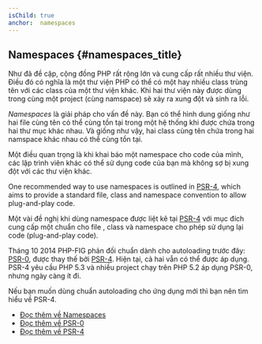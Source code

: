 ```yaml
---
isChild: true
anchor:  namespaces
---
```


## Namespaces {#namespaces_title}

Như đã đề cập, cộng đồng PHP rất rộng lớn và cung cấp rất nhiều thư viện. Điều đó có nghĩa là 
một thư viện PHP có thể có một hay nhiều class trùng tên với các class của một thư viện khác. 
Khi hai thư viện này được dùng trong cùng một project (cùng namspace) sẽ xảy ra xung đột và sinh ra lỗi.

_Namespaces_ là giải pháp cho vấn đề này. Bạn có thể hình dung giống như hai file cùng tên có thể cùng 
tồn tại trong một hệ thống khi được chứa trong hai thư mục khác nhau. Và giống như vậy, hai class cùng tên 
chứa trong hai namspace khác nhau có thể cùng tồn tại.

Một điều quan trọng là khi khai báo một namespace cho code của mình, các lập trình viên khác có thể 
sử dụng code của bạn mà không sợ bị xung đột với các thư viện khác.

One recommended way to use namespaces is outlined in [PSR-4][psr4], 
which aims to provide a standard file, class and
namespace convention to allow plug-and-play code.

Một vài đề nghị khi dùng namespace được liệt kê tại [PSR-4][psr4] với mục đích cung cấp một chuẩn cho file 
, class và namespace cho phép sử dụng lại code (plug-and-play code).

Tháng 10 2014 PHP-FIG phản đối chuẩn dành cho autoloading trước đây: 
[PSR-0][psr0], được thay thế bởi
[PSR-4][psr4]. Hiện tại, cả hai vẫn có thể được áp dụng.
PSR-4 yêu cầu PHP 5.3 và nhiều project chạy trên PHP 5.2 áp dụng PSR-0, nhưng ngày càng ít đi. 

Nếu bạn muốn dùng chuẩn autoloading cho ứng dụng mới thì bạn nên tìm hiểu về PSR-4.

* [Đọc thêm về Namespaces][namespaces]
* [Đọc thêm về PSR-0][psr0]
* [Đọc thêm về PSR-4][psr4]


[namespaces]: http://php.net/language.namespaces
[psr0]: https://github.com/php-fig/fig-standards/blob/master/accepted/PSR-0.md
[psr4]: https://github.com/php-fig/fig-standards/blob/master/accepted/PSR-4-autoloader.md
